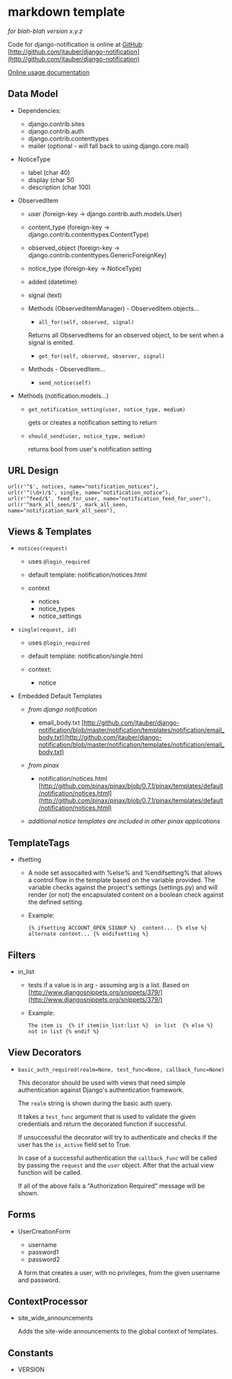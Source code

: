 markdown template
=================

_for blah-blah version x.y.z_

Code for django-notification is online at [GitHub](http://github.com): [http://github.com/jtauber/django-notification](http://github.com/jtauber/django-notification)

[Online usage documentation](http://github.com/jtauber/django-notification/blob/master/docs/usage.txt)

Data Model
----------

* Dependencies: 
	* django.contrib.sites
	* django.contrib.auth
	* django.contrib.contenttypes
	* mailer (optional - will fall back to using django.core.mail)
	
* NoticeType

	* label (char 40)
	* display (char 50
	* description (char 100)

* ObservedItem

	* user (foreign-key -> django.contrib.auth.models.User)
	* content_type (foreign-key -> django.contrib.contenttypes.ContentType)
	* observed_object (foreign-key -> django.contrib.contenttypes.GenericForeignKey)
	* notice_type (foreign-key -> NoticeType)
	* added (datetime)
	* signal (text)
	
	* Methods (ObservedItemManager) - ObservedItem.objects...
	
		* `all_for(self, observed, signal)`
		
		Returns all ObservedItems for an observed object,
        to be sent when a signal is emited.

		* `get_for(self, observed, observer, signal)`
	
	* Methods - ObservedItem...
	
		* `send_notice(self)`

* Methods (notification.models...)

	* `get_notification_setting(user, notice_type, medium)`
	
		gets or creates a notification setting to return

	* `should_send(user, notice_type, medium)`
	
		returns bool from user's notification setting
	
URL Design
----------

	url(r'^$', notices, name="notification_notices"),
	url(r'^(\d+)/$', single, name="notification_notice"),
	url(r'^feed/$', feed_for_user, name="notification_feed_for_user"),
	url(r'^mark_all_seen/$', mark_all_seen, name="notification_mark_all_seen"),

Views & Templates
-----------------

* `notices(request)`
	* uses `@login_required`

	* default template: notification/notices.html
	* context
		* notices
		* notice_types
		* notice_settings

* `single(request, id)`
	* uses `@login_required`
	
	* default template: notification/single.html
	* context:
		* notice

* Embedded Default Templates
	* _from django notification_
		* email_body.txt [http://github.com/jtauber/django-notification/blob/master/notification/templates/notification/email_body.txt](http://github.com/jtauber/django-notification/blob/master/notification/templates/notification/email_body.txt)

	* _from pinax_
		* notification/notices.html [http://github.com/pinax/pinax/blob/0.7.1/pinax/templates/default/notification/notices.html](http://github.com/pinax/pinax/blob/0.7.1/pinax/templates/default/notification/notices.html)

	* _additional notice templates are included in other pinax applications_
	
TemplateTags
------------

* ifsetting
	* A node set assocaited with %else% and %endifsetting% that allows a control flow in the template based on the variable provided. The variable checks against the project's settings (settings.py) and will render (or not) the encapsulated content on a boolean check against the defined setting.
	* Example:

		`{% ifsetting ACCOUNT_OPEN_SIGNUP %} 
			content...
		{% else %}
			alternate content...
		{% endifsetting %}`

Filters
-------

* in_list
	* tests if a value is in arg - assuming arg is a list. Based on [http://www.djangosnippets.org/snippets/379/](http://www.djangosnippets.org/snippets/379/)
	* Example:

		`The item is 
		{% if item|in_list:list %} 
		    in list 
		{% else %} 
		    not in list
		{% endif %}`

View Decorators
---------------

* `basic_auth_required(realm=None, test_func=None, callback_func=None)`

    This decorator should be used with views that need simple authentication
    against Django's authentication framework.
    
    The ``realm`` string is shown during the basic auth query.
    
    It takes a ``test_func`` argument that is used to validate the given
    credentials and return the decorated function if successful.
    
    If unsuccessful the decorator will try to authenticate and checks if the
    user has the ``is_active`` field set to True.
    
    In case of a successful authentication  the ``callback_func`` will be
    called by passing the ``request`` and the ``user`` object. After that the
    actual view function will be called.
    
    If all of the above fails a "Authorization Required" message will be shown.

Forms
-----

* UserCreationForm
	* username
	* password1
	* password2
	
	A form that creates a user, with no privileges, from the given username and password.

ContextProcessor
----------------

* site\_wide\_announcements

	Adds the site-wide announcements to the global context of templates.

Constants
---------

* VERSION
